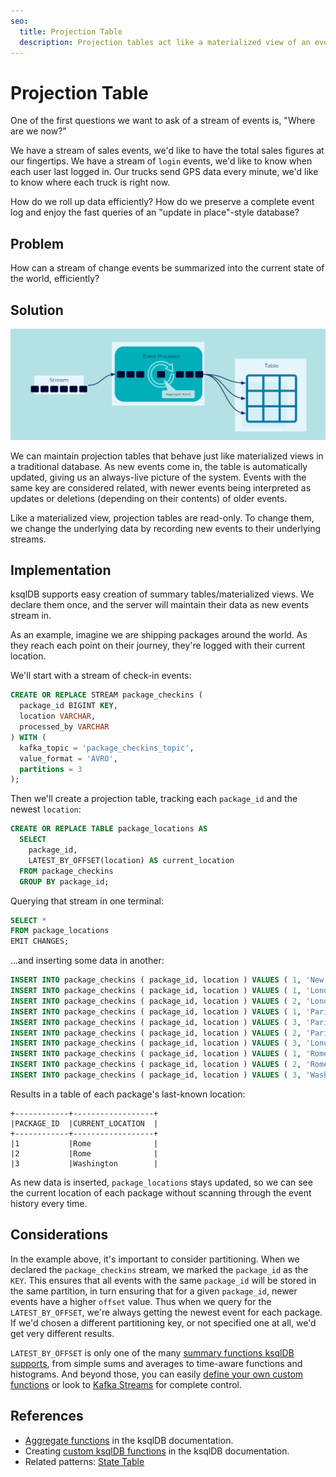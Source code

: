 ```yaml
---
seo:
  title: Projection Table
  description: Projection tables act like a materialized view of an event stream or change log, grouping and summarizing the events into a unified state.
---
```


# Projection Table

One of the first questions we want to ask of a stream of events is,
"Where are we now?"

We have a stream of sales events, we'd like to have the total sales
figures at our fingertips. We have a stream of `login` events, we'd
like to know when each user last logged in. Our trucks send GPS data
every minute, we'd like to know where each truck is right now.

How do we roll up data efficiently? How do we preserve a complete
event log and enjoy the fast queries of an "update in place"-style
database?

## Problem

How can a stream of change events be summarized into the current state
of the world, efficiently?

## Solution
![Projection Table](../img/projection-table.svg)

We can maintain projection tables that behave just like materialized
views in a traditional database. As new events come in, the table is
automatically updated, giving us an always-live picture of the system.
Events with the same key are considered related, with newer events being interpreted as updates or deletions (depending on their contents) of older events.

Like a materialized view, projection tables are read-only. To change
them, we change the underlying data by recording new events to their
underlying streams.

## Implementation

ksqlDB supports easy creation of summary tables/materialized views. We
declare them once, and the server will maintain their data as new
events stream in.

As an example, imagine we are shipping packages around the world.  As
they reach each point on their journey, they're logged with their
current location.

We'll start with a stream of check-in events:


```sql
CREATE OR REPLACE STREAM package_checkins (
  package_id BIGINT KEY,
  location VARCHAR,
  processed_by VARCHAR
) WITH (
  kafka_topic = 'package_checkins_topic',
  value_format = 'AVRO',
  partitions = 3
);
```

Then we'll create a projection table, tracking each `package_id` and the
newest `location`:

```sql
CREATE OR REPLACE TABLE package_locations AS
  SELECT
    package_id,
    LATEST_BY_OFFSET(location) AS current_location
  FROM package_checkins
  GROUP BY package_id;
```

Querying that stream in one terminal:

```sql
SELECT *
FROM package_locations
EMIT CHANGES;
```

...and inserting some data in another:

```sql
INSERT INTO package_checkins ( package_id, location ) VALUES ( 1, 'New York' );
INSERT INTO package_checkins ( package_id, location ) VALUES ( 1, 'London' );
INSERT INTO package_checkins ( package_id, location ) VALUES ( 2, 'London' );
INSERT INTO package_checkins ( package_id, location ) VALUES ( 1, 'Paris' );
INSERT INTO package_checkins ( package_id, location ) VALUES ( 3, 'Paris' );
INSERT INTO package_checkins ( package_id, location ) VALUES ( 2, 'Paris' );
INSERT INTO package_checkins ( package_id, location ) VALUES ( 3, 'London' );
INSERT INTO package_checkins ( package_id, location ) VALUES ( 1, 'Rome' );
INSERT INTO package_checkins ( package_id, location ) VALUES ( 2, 'Rome' );
INSERT INTO package_checkins ( package_id, location ) VALUES ( 3, 'Washington' );
```

Results in a table of each package's last-known location:

```
+------------+------------------+
|PACKAGE_ID  |CURRENT_LOCATION  |
+------------+------------------+
|1           |Rome              |
|2           |Rome              |
|3           |Washington        |
```

As new data is inserted, `package_locations` stays updated, so we can
see the current location of each package without scanning through the
event history every time.

## Considerations

In the example above, it's important to consider partitioning. When we
declared the `package_checkins` stream, we marked the `package_id` as
the `KEY`. This ensures that all events with the same `package_id`
will be stored in the same partition, in turn ensuring that for a
given `package_id`, newer events have a higher `offset` value. Thus
when we query for the `LATEST_BY_OFFSET`, we're always getting the
newest event for each package. If we'd chosen a different partitioning
key, or not specified one at all, we'd get very different results.

`LATEST_BY_OFFSET` is only one of the many [summary
functions ksqlDB supports][summary_functions], from simple sums and
averages to time-aware functions and histograms. And beyond those, you can
easily [define your own custom functions][custom_functions] or look to
[Kafka Streams][kafka_streams] for complete control.

## References

* [Aggregate functions][summary_functions] in the ksqlDB documentation.
* Creating [custom ksqlDB functions][custom_functions] in the ksqlDB documentation.
* Related patterns: [State Table](../table/state-table.md)

[summary_functions]: https://docs.ksqldb.io/en/latest/developer-guide/ksqldb-reference/aggregate-functions/
[custom_functions]: https://docs.ksqldb.io/en/latest/concepts/functions/
[kafka_streams]: https://www.confluent.io/blog/introducing-kafka-streams-stream-processing-made-simple/
